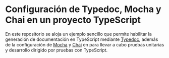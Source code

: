 # Configuración de Typedoc, Mocha y Chai en un proyecto TypeScript

En este repositorio se aloja un ejemplo sencillo que permite habilitar la generación de documentación
en TypeScript mediante [Typedoc](https://typedoc.org/), además de la configuración de
[Mocha](https://mochajs.org/) y [Chai](https://www.chaijs.com/) en para llevar a cabo pruebas unitarias
y desarrollo dirigido por pruebas con TypeScript.
